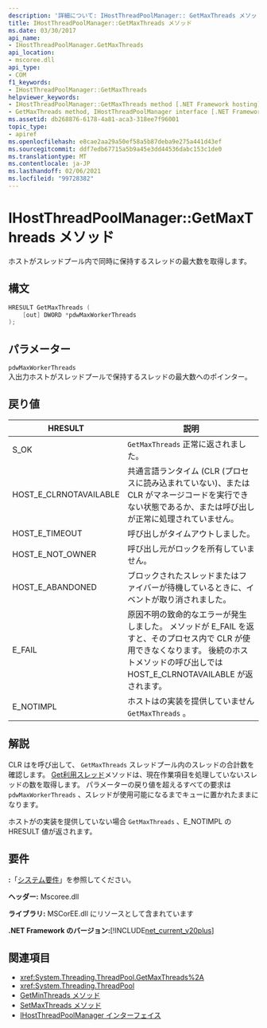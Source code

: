 ```yaml
---
description: '詳細について: IHostThreadPoolManager:: GetMaxThreads メソッド'
title: IHostThreadPoolManager::GetMaxThreads メソッド
ms.date: 03/30/2017
api_name:
- IHostThreadPoolManager.GetMaxThreads
api_location:
- mscoree.dll
api_type:
- COM
f1_keywords:
- IHostThreadPoolManager::GetMaxThreads
helpviewer_keywords:
- IHostThreadPoolManager::GetMaxThreads method [.NET Framework hosting]
- GetMaxThreads method, IHostThreadPoolManager interface [.NET Framework hosting]
ms.assetid: db268876-6178-4a81-aca3-318ee7f96001
topic_type:
- apiref
ms.openlocfilehash: e8cae2aa29a50ef58a5b87deba9e275a441d43ef
ms.sourcegitcommit: ddf7edb67715a5b9a45e3dd44536dabc153c1de0
ms.translationtype: MT
ms.contentlocale: ja-JP
ms.lasthandoff: 02/06/2021
ms.locfileid: "99728382"
---
```

# <a name="ihostthreadpoolmanagergetmaxthreads-method"></a>IHostThreadPoolManager::GetMaxThreads メソッド

ホストがスレッドプール内で同時に保持するスレッドの最大数を取得します。  
  
## <a name="syntax"></a>構文  
  
```cpp  
HRESULT GetMaxThreads (  
    [out] DWORD *pdwMaxWorkerThreads  
);  
```  
  
## <a name="parameters"></a>パラメーター  

 `pdwMaxWorkerThreads`  
 入出力ホストがスレッドプールで保持するスレッドの最大数へのポインター。  
  
## <a name="return-value"></a>戻り値  
  
|HRESULT|説明|  
|-------------|-----------------|  
|S_OK|`GetMaxThreads` 正常に返されました。|  
|HOST_E_CLRNOTAVAILABLE|共通言語ランタイム (CLR (プロセスに読み込まれていない)、または CLR がマネージコードを実行できない状態であるか、または呼び出しが正常に処理されていません。|  
|HOST_E_TIMEOUT|呼び出しがタイムアウトしました。|  
|HOST_E_NOT_OWNER|呼び出し元がロックを所有していません。|  
|HOST_E_ABANDONED|ブロックされたスレッドまたはファイバーが待機しているときに、イベントが取り消されました。|  
|E_FAIL|原因不明の致命的なエラーが発生しました。 メソッドが E_FAIL を返すと、そのプロセス内で CLR が使用できなくなります。 後続のホストメソッドの呼び出しでは HOST_E_CLRNOTAVAILABLE が返されます。|  
|E_NOTIMPL|ホストはの実装を提供していません `GetMaxThreads` 。|  
  
## <a name="remarks"></a>解説  

 CLR はを呼び出して、 `GetMaxThreads` スレッドプール内のスレッドの合計数を確認します。 [Get利用スレッド](ihostthreadpoolmanager-getavailablethreads-method.md)メソッドは、現在作業項目を処理していないスレッドの数を取得します。 パラメーターの戻り値を超えるすべての要求は `pdwMaxWorkerThreads` 、スレッドが使用可能になるまでキューに置かれたままになります。  
  
 ホストがの実装を提供していない場合 `GetMaxThreads` 、E_NOTIMPL の HRESULT 値が返されます。  
  
## <a name="requirements"></a>要件  

 **:**「[システム要件](../../get-started/system-requirements.md)」を参照してください。  
  
 **ヘッダー:** Mscoree.dll  
  
 **ライブラリ:** MSCorEE.dll にリソースとして含まれています  
  
 **.NET Framework のバージョン:**[!INCLUDE[net_current_v20plus](../../../../includes/net-current-v20plus-md.md)]  
  
## <a name="see-also"></a>関連項目

- <xref:System.Threading.ThreadPool.GetMaxThreads%2A>
- <xref:System.Threading.ThreadPool>
- [GetMinThreads メソッド](ihostthreadpoolmanager-getminthreads-method.md)
- [SetMaxThreads メソッド](ihostthreadpoolmanager-setmaxthreads-method.md)
- [IHostThreadPoolManager インターフェイス](ihostthreadpoolmanager-interface.md)
